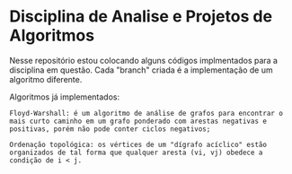 # Disciplina de Analise e Projetos de Algoritmos
Nesse repositório estou colocando alguns códigos implmentados para a disciplina em questão. Cada "branch" criada é a implementação de um algoritmo diferente.

  Algoritmos já implementados:
  
    Floyd-Warshall: é um algoritmo de análise de grafos para encontrar o mais curto caminho em um grafo ponderado com arestas negativas e positivas, porém não pode conter ciclos negativos;
    
    Ordenação topológica: os vértices de um "dígrafo acíclico" estão organizados de tal forma que qualquer aresta (vi, vj) obedece a condição de i < j.

